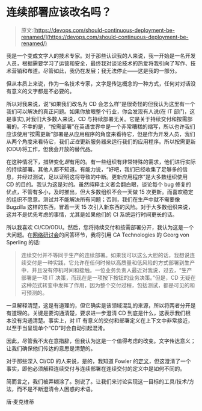 # 连续部署应该改名吗？

> 原文:[https://devops.com/should-continuous-deployment-be-renamed/](https://devops.com/should-continuous-deployment-be-renamed/)

我是一个变成文字人的技术专家。对于那些认识我的人来说，我一开始是一名开发人员，根据需要学习了运营和安全，最终我对谈论技术的热爱将我引向了写作、技术营销和布道。尽管如此，我仍在发展；我无法停止——这是我的一部分。

但从本质上来说，作为一名技术专家，文字是传达概念的一种方式，任何对对话没有意义的文字都是不必要的。

所以对我来说，说“如果我们改名为 CD 会怎么样”是很奇怪的但我认为这里有一个我们可以解决的真正问题。如果你放眼整个行业，你会发现有人说(在 IT 部门，这是事实),对我们大多数人来说，CD 与持续部署无关。它是关于持续交付和按需部署的。不幸的是，“按需部署”在英语世界中是一个非常糟糕的缩写，所以也许我们应该使用“按需更新”部署是从应用程序的角度来看待它，但是作为开发人员，我们从两个角度来看待它，我们*正在*更新服务器来运行我们的应用程序。所以按需更新(ODU)将工作，但我会开放的替代品。

在这种情况下，措辞变化*是*有用的。有一些组织有非常特殊的需求，他们进行实际的持续部署。其他人都不知道。有能力说，“好吧，我们已经收集了足够多的信息，并经过测试，足以证明这将导致的中断。更新应用程序”是大多数组织使用 CD 的目的。我认为这是对的。虽然纯粹主义者会翻白眼，谈论每个 bug 修复的优点，不管有多小，及时推出，但大多数组织不会一天做 15 次更新。而喜欢稳定的组织不愿意。测试并不能解决所有问题；否则，我们在生产中就不需要像 Bugzilla 这样的东西，冒着一天 15 次引入新东西的风险。对于大多数组织来说，这并不是优先考虑的事情，尤其是如果他们的 CI 系统运行时间更长的话。

所以我喜欢 CI/CD/ODU。然后，您将持续交付和按需部署分开，我认为这是一个大问题。在[网络研讨会](https://devops.com/webinar-continuous-delivery-of-software-is-paramount-to-your-business-success/)的问答环节，我将引用 CA Technologies 的 Georg von Sperling 的话:

> 连续交付并不等同于生产的连续部署。如果我可以这么大胆的话，我想说连续交付是一种实践，它允许在任何时候以高质量和低风险的方式部署到生产中，并且没有停机时间和接触。一位业务负责人最近对我说，过去，“生产部署是一项 IT 决策，而现在是一项按下按钮的业务决策。”但是，CD 无疑在这种范式转变中发挥了作用，因为整个交付过程，包括测试，都是可见的和可预测的。

一旦解释清楚，这是有道理的，但它确实是该领域混乱的来源，所以将两者分开是有道理的。关键是要沟通清楚，要求进一步澄清 CD 到底是什么，这表示我们根本没有沟通清楚。事实上，对 IT 有意义的交付和部署定义在上下文中非常接近，以至于当呈现单个“CD”时会自动引起混淆。

因此，尽管我不太在意措辞，但我认为这是一个值得考虑的改变。文字传达意义；让我们确保他们传达的意思是清楚的。

对于那些深入 CI/CD 的人来说，是的，我知道 Fowler 的[定义](https://martinfowler.com/bliki/ContinuousDelivery.html)，但这澄清了一个事实，即他必须解释连续交付与连续部署在连续交付的定义中是如何不同的。

简而言之，我们被弄糊涂了。别说了。让我们来讨论实现这一目标的工具/技术/方法，而不是不断澄清令人困惑的术语。

唐·麦克维蒂